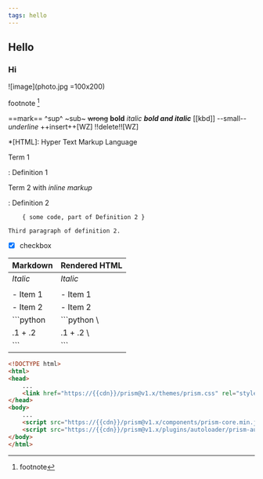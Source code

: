 ```yaml
---
tags: hello
---
```


## Hello
### Hi

![image](photo.jpg =100x200)

footnote [^1]
[^1]: footnote

==mark==
^sup^ ~sub~
~~wrong~~ **bold** *italic* ***bold and italic***
[[kbd]] --small-- _underline_
++insert++[WZ]
!!delete!![WZ]

*[HTML]: Hyper Text Markup Language

Term 1

:   Definition 1

Term 2 with *inline markup*

:   Definition 2

        { some code, part of Definition 2 }

    Third paragraph of definition 2.


- [x] checkbox

|   Markdown   | Rendered HTML |
|--------------|---------------|
|    *Italic*  | *Italic*      | \
|              |               |
|    - Item 1  | - Item 1      | \
|    - Item 2  | - Item 2      |
|    ```python | ```python       \
|    .1 + .2   | .1 + .2         \
|    ```       | ```           |

```html
<!DOCTYPE html>
<html>
<head>
	...
	<link href="https://{{cdn}}/prism@v1.x/themes/prism.css" rel="stylesheet" />
</head>
<body>
	...
	<script src="https://{{cdn}}/prism@v1.x/components/prism-core.min.js"></script>
	<script src="https://{{cdn}}/prism@v1.x/plugins/autoloader/prism-autoloader.min.js"></script>
</body>
</html>
```
